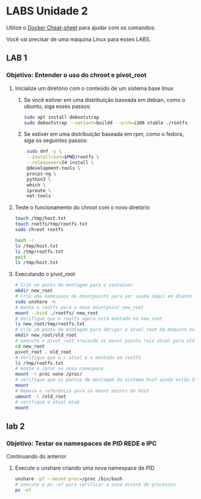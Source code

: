 # LABS Unidade 2

Utilize o [Docker Cheat-sheet](https://docs.docker.com/get-started/docker_cheatsheet.pdf) para ajudar com os comandos:

Você vai precisar de uma máquina Linux para esses LABS.

## LAB 1

### Objetivo: Entender o uso do chroot e pivot_root


1. Inicialize um diretório com o conteúdo de um sistema base linux
   1. Se você estiver em uma distribuição baseada em debian, como o ubuntu, siga esses passos:

       ```bash
       sudo apt install debootstrap
       sudo debootstrap --variant=buildd --arch=i386 stable ./rootfs
       ```

   2. Se estiver em uma distribuição baseada em rpm, como o fedora, siga os seguintes passos:

       ```bash
        sudo dnf -y \
        --installroot=$PWD/rootfs \
        --releasever=24 install \
        @development-tools \
        procps-ng \
        python3 \
        which \
        iproute \
        net-tools
       ```

2.  Teste o funcionamento do chroot com o novo diretório

    ```bash
    touch /tmp/host.txt
    touch rootfs/tmp/rootfs.txt
    sudo chroot rootfs

    hash -r
    ls /tmp/host.txt
    ls /tmp/rootfs.txt
    exit
    ls /tmp/host.txt
    ```

3. Executando o pivot_root
    ```bash
    # Crie um ponto de montagem para o container
    mkdir new_root
    # Crie uma namespace de mountpoints para ser usada daqui em diante
    sudo unshare -m
    # monte o rootfs para o novo mountpoint new_root
    mount --bind ./rootfs/ new_root
    # Verifique que o rootfs agora está montado no new_root
    ls new_root/tmp/rootfs.txt
    # crie um ponto de montagem para abrigar o atual root da máquina no novo namespace de montagem
    mkdir new_root/old_root
    # execute o pivot_root trocando os mount points raiz atual para old_root e movendo o raiz para new_root
    cd new_root
    pivot_root . old_root
    # Verifique que o / atual é o montado em rootfs
    ls /tmp/rootfs.txt
    # monte o /proc no novo namespace
    mount -t proc none /proc/
    # verifique que os pontos de montagem do sistema host ainda estão disponíveis
    mount
    # Remova a referência para os mount points do host
    umount -l /old_root
    # verifique o atual mtab
    mount
    ```

## lab 2

### Objetivo: Testar os namespaces de PID REDE e IPC

Continuando do anterior

1. Execute o unshare criando uma nova namespace de PID

    ```bash
    unshare -pf --mount-proc=/proc /bin/bash
    # execute o ps -ef para verificar a nova arvore de processos
    ps -ef
    ```
    
        
       
   